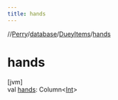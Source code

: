 ```yaml
---
title: hands
---
```

//[Perry](../../../index.html)/[database](../index.html)/[DueyItems](index.html)/[hands](hands.html)



# hands



[jvm]\
val [hands](hands.html): Column<[Int](https://kotlinlang.org/api/latest/jvm/stdlib/kotlin/-int/index.html)>





